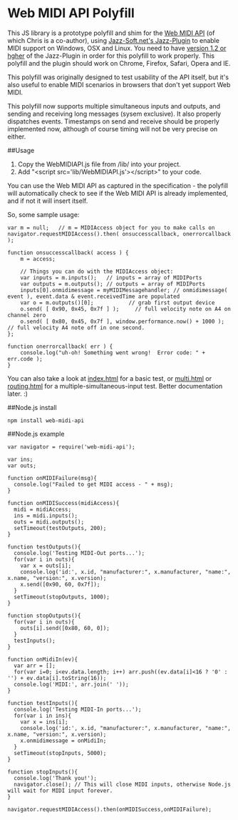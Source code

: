 # Web MIDI API Polyfill

This JS library is a prototype polyfill and shim for the [Web MIDI API](http://webaudio.github.io/web-midi-api/) (of which Chris is a co-author), using [Jazz-Soft.net's Jazz-Plugin](http://jazz-soft.net/) to enable MIDI support on Windows, OSX and Linux.
You need to have [version 1.2 or hgher](http://jazz-soft.net/download/Jazz-Plugin) of the Jazz-Plugin in order for this polyfill to work properly.  This polyfill and the plugin should work on Chrome, Firefox, Safari, Opera and IE.

This polyfill was originally designed to test usability of the API itself, but it's also useful to enable MIDI scenarios in browsers that don't yet support Web MIDI.

This polyfill now supports multiple simultaneous inputs and outputs, and sending and receiving long messages (sysem exclusive).  It also properly dispatches events.  Timestamps on send and receive should be properly implemented now, although of course timing will not be very precise on either.

##Usage

1. Copy the WebMIDIAPI.js file from /lib/ into your project.
2. Add "&lt;script src='lib/WebMIDIAPI.js'>&lt;/script>" to your code.

You can use the Web MIDI API as captured in the specification  - the polyfill will automatically check to see if the Web MIDI API is already implemented, and if not it will insert itself.

So, some sample usage:

	var m = null;   // m = MIDIAccess object for you to make calls on
    navigator.requestMIDIAccess().then( onsuccesscallback, onerrorcallback );

    function onsuccesscallback( access ) {
    	m = access;

    	// Things you can do with the MIDIAccess object:
	    var inputs = m.inputs();   // inputs = array of MIDIPorts
	    var outputs = m.outputs(); // outputs = array of MIDIPorts
	    inputs[0].onmidimessage = myMIDIMessagehandler;	// onmidimessage( event ), event.data & event.receivedTime are populated
	    var o = m.outputs()[0];           // grab first output device
	    o.send( [ 0x90, 0x45, 0x7f ] );     // full velocity note on A4 on channel zero
	    o.send( [ 0x80, 0x45, 0x7f ], window.performance.now() + 1000 );  // full velocity A4 note off in one second.
	};

	function onerrorcallback( err ) {
		console.log("uh-oh! Something went wrong!  Error code: " + err.code );
	}

You can also take a look at [index.html](http://cwilso.github.com/WebMIDIAPIShim/tests/index.html) for a basic test, or [multi.html](http://cwilso.github.com/WebMIDIAPIShim/tests/multi.html) or [routing.html](http://cwilso.github.com/WebMIDIAPIShim/tests/routing.html) for a multiple-simultaneous-input test.  Better documentation later.  :)

##Node.js install

    npm install web-midi-api

##Node.js example

    var navigator = require('web-midi-api');

    var ins;
    var outs;

    function onMIDIFailure(msg){
      console.log("Failed to get MIDI access - " + msg);
    }

    function onMIDISuccess(midiAccess){
      midi = midiAccess;
      ins = midi.inputs();
      outs = midi.outputs();
      setTimeout(testOutputs, 200);
    }

    function testOutputs(){
      console.log('Testing MIDI-Out ports...');
      for(var i in outs){
        var x = outs[i];
        console.log('id:', x.id, "manufacturer:", x.manufacturer, "name:", x.name, "version:", x.version);
        x.send([0x90, 60, 0x7f]);
      }
      setTimeout(stopOutputs, 1000);
    }

    function stopOutputs(){
      for(var i in outs){
        outs[i].send([0x80, 60, 0]);
      }
      testInputs();
    }

    function onMidiIn(ev){
      var arr = [];
      for(var i=0; i<ev.data.length; i++) arr.push((ev.data[i]<16 ? '0' : '') + ev.data[i].toString(16));
      console.log('MIDI:', arr.join(' '));
    }

    function testInputs(){
      console.log('Testing MIDI-In ports...');
      for(var i in ins){
        var x = ins[i];
        console.log('id:', x.id, "manufacturer:", x.manufacturer, "name:", x.name, "version:", x.version);
        x.onmidimessage = onMidiIn;
      }
      setTimeout(stopInputs, 5000);
    }

    function stopInputs(){
      console.log('Thank you!');
      navigator.close(); // This will close MIDI inputs, otherwise Node.js will wait for MIDI input forever.
    }

    navigator.requestMIDIAccess().then(onMIDISuccess,onMIDIFailure);
